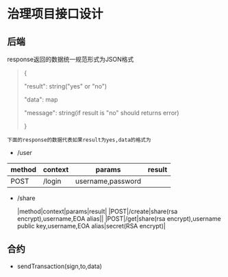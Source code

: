 # 治理项目接口设计

## 后端

response返回的数据统一规范形式为JSON格式
>  {
>  
>    "result": string("yes" or "no")
>    
>    "data": map
>    
>    "message": string(if result is "no" should returns error)
>    
> }   


    下面的response的数据代表如果result为yes,data的格式为

+ /user

 |method|context|params|result|
 |--|--|--|--|
 |POST|/login|username,password||


+ /share

  |method|context|params|result|
  |POST|/create|share(rsa encrypt),username,EOA alias||
  |POST|/get|share(rsa encrypt),username public key,username,EOA alias|secret(RSA encrypt)|



## 合约

+ sendTransaction(sign,to,data)
